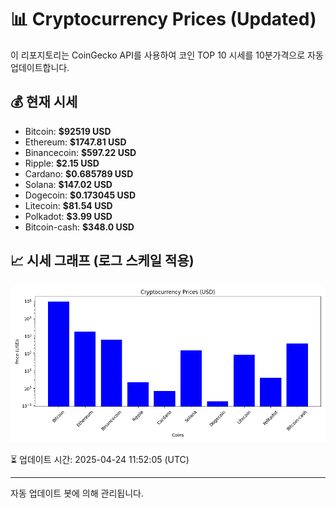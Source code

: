 
# 📊 Cryptocurrency Prices (Updated)

이 리포지토리는 CoinGecko API를 사용하여 코인 TOP 10 시세를 10분가격으로 자동 업데이트합니다.

## 💰 현재 시세
- Bitcoin: **$92519 USD**
- Ethereum: **$1747.81 USD**
- Binancecoin: **$597.22 USD**
- Ripple: **$2.15 USD**
- Cardano: **$0.685789 USD**
- Solana: **$147.02 USD**
- Dogecoin: **$0.173045 USD**
- Litecoin: **$81.54 USD**
- Polkadot: **$3.99 USD**
- Bitcoin-cash: **$348.0 USD**

## 📈 시세 그래프 (로그 스케일 적용)
![Crypto Prices](crypto_prices.png)

⏳ 업데이트 시간: 2025-04-24 11:52:05 (UTC)

---
자동 업데이트 봇에 의해 관리됩니다.
